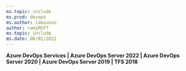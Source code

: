 ```yaml
---
ms.topic: include
ms.prod: devops
ms.author: rabououn
author: ramiMSFT
ms.topic: include
ms.date: 06/02/2022
---
```


**Azure DevOps Services | Azure DevOps Server 2022 | Azure DevOps Server 2020 | Azure DevOps Server 2019 | TFS 2018**